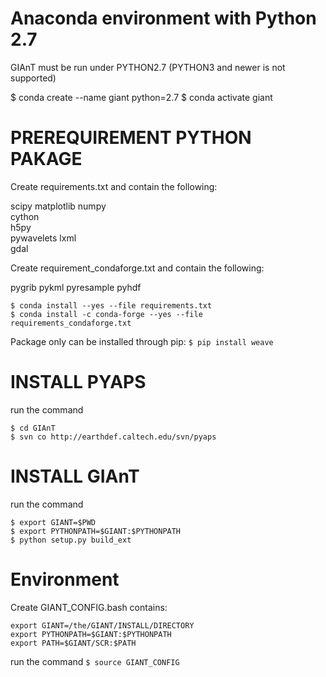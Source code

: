 


# Anaconda environment with Python 2.7

GIAnT must be run under PYTHON2.7 (PYTHON3 and newer is not supported)

$ conda create --name giant python=2.7
$ conda activate giant


# PREREQUIREMENT PYTHON PAKAGE


Create requirements.txt and contain the following:

scipy
matplotlib
numpy	
cython	
h5py	
pywavelets
lxml	
gdal

Create requirement_condaforge.txt and contain the following:

pygrib
pykml
pyresample
pyhdf

```
$ conda install --yes --file requirements.txt
$ conda install -c conda-forge --yes --file requirements_condaforge.txt
```

Package only can be installed through pip:
`
$ pip install weave
`

# INSTALL PYAPS

run the command

```
$ cd GIAnT
$ svn co http://earthdef.caltech.edu/svn/pyaps
```

# INSTALL GIAnT

run the command
```
$ export GIANT=$PWD
$ export PYTHONPATH=$GIANT:$PYTHONPATH
$ python setup.py build_ext
```
# Environment 

Create GIANT_CONFIG.bash contains:
```
export GIANT=/the/GIANT/INSTALL/DIRECTORY
export PYTHONPATH=$GIANT:$PYTHONPATH
export PATH=$GIANT/SCR:$PATH
```
run the command
`$ source GIANT_CONFIG`
